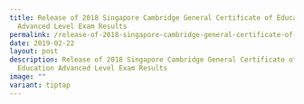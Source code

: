 ```yaml
---
title: Release of 2018 Singapore Cambridge General Certificate of Education
  Advanced Level Exam Results
permalink: /release-of-2018-singapore-cambridge-general-certificate-of-education-advanced-level-exam-results/
date: 2019-02-22
layout: post
description: Release of 2018 Singapore Cambridge General Certificate of
  Education Advanced Level Exam Results
image: ""
variant: tiptap
---
```

